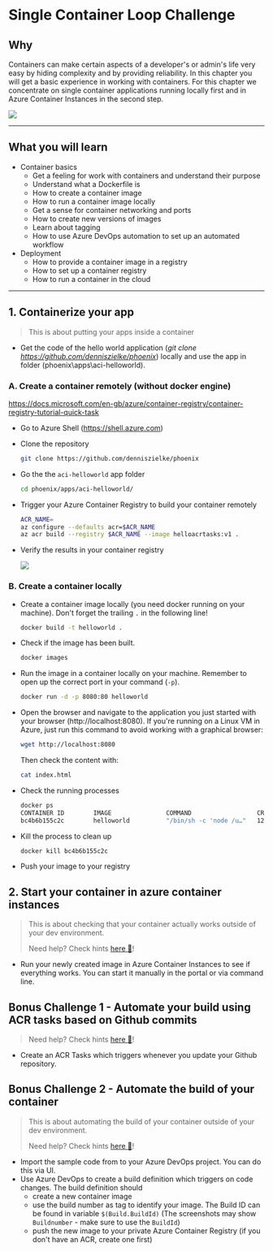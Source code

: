 # Single Container Loop Challenge

## Why

Containers can make certain aspects of a developer's or admin's life very easy by hiding complexity and by providing reliability.
In this chapter you will get a basic experience in working with containers. For this chapter we concentrate on single container applications running locally first and in Azure Container Instances in the second step.

![](/img/challenge1.png)

---

## What you will learn

- Container basics
  - Get a feeling for work with containers and understand their purpose
  - Understand what a Dockerfile is
  - How to create a container image
  - How to run a container image locally
  - Get a sense for container networking and ports
  - How to create new versions of images
  - Learn about tagging
  - How to use Azure DevOps automation to set up an automated workflow
- Deployment
  - How to provide a container image in a registry
  - How to set up a container registry
  - How to run a container in the cloud

---

## 1. Containerize your app

> This is about putting your apps inside a container

- Get the code of the hello world application (_git clone https://github.com/denniszielke/phoenix_) locally and use the app in folder (phoenix\apps\aci-helloworld).

### A. Create a container remotely (without docker engine)

https://docs.microsoft.com/en-gb/azure/container-registry/container-registry-tutorial-quick-task

- Go to Azure Shell (https://shell.azure.com)

- Clone the repository

  ```bash
  git clone https://github.com/denniszielke/phoenix
  ```

- Go the the `aci-helloworld` app folder

  ```bash
  cd phoenix/apps/aci-helloworld/
  ```

- Trigger your Azure Container Registry to build your container remotely

  ```bash
  ACR_NAME=
  az configure --defaults acr=$ACR_NAME
  az acr build --registry $ACR_NAME --image helloacrtasks:v1 .
  ```

- Verify the results in your container registry

  ![](/img/acr-remote-build.png)

### B. Create a container locally

- Create a container image locally (you need docker running on your machine). Don't forget the trailing `.` in the following line!

  ```bash
  docker build -t helloworld .
  ```

- Check if the image has been built.

  ```bash
  docker images
  ```

- Run the image in a container locally on your machine. Remember to open up the correct port in your command (`-p`).

  ```bash
  docker run -d -p 8080:80 helloworld
  ```

- Open the browser and navigate to the application you just started with your browser (http://localhost:8080). If you're running on a Linux VM in Azure, just run this command to avoid working with a graphical browser:

  ```bash
  wget http://localhost:8080
  ```

  Then check the content with:

  ```bash
  cat index.html
  ```

- Check the running processes

  ```bash
  docker ps
  CONTAINER ID        IMAGE               COMMAND                  CREATED             STATUS              PORTS                    NAMES
  bc4b6b155c2c        helloworld          "/bin/sh -c 'node /u…"   12 seconds ago      Up 9 seconds        0.0.0.0:8080->8080/tcp   peaceful_mccarthy
  ```

- Kill the process to clean up

  ```bash
  docker kill bc4b6b155c2c
  ```

- Push your image to your registry

## 2. Start your container in azure container instances

> This is about checking that your container actually works outside of your dev environment.
>
> Need help? Check hints [here :blue_book:](hints/deploy_to_aci.md)!

- Run your newly created image in Azure Container Instances to see if everything works. You can start it manually in the portal or via command line.

## Bonus Challenge 1 - Automate your build using ACR tasks based on Github commits

> Need help? Check hints [here :blue_book:](https://github.com/denniszielke/phoenix/blob/master/hints/acr_task_github_trigger.md)!

- Create an ACR Tasks which triggers whenever you update your Github repository.

## Bonus Challenge 2 - Automate the build of your container

> This is about automating the build of your container outside of your dev environment.
>
> Need help? Check hints [here :blue_book:](hints/automate_container_build.md)!

- Import the sample code from to your Azure DevOps project. You can do this via UI.
- Use Azure DevOps to create a build definition which triggers on code changes. The build definition should
  - create a new container image
  - use the build number as tag to identify your image. The Build ID can be found in variable `$(Build.BuildId)` (The screenshots may show `Buildnumber` - make sure to use the `BuildId`)
  - push the new image to your private Azure Container Registry (if you don't have an ACR, create one first)
